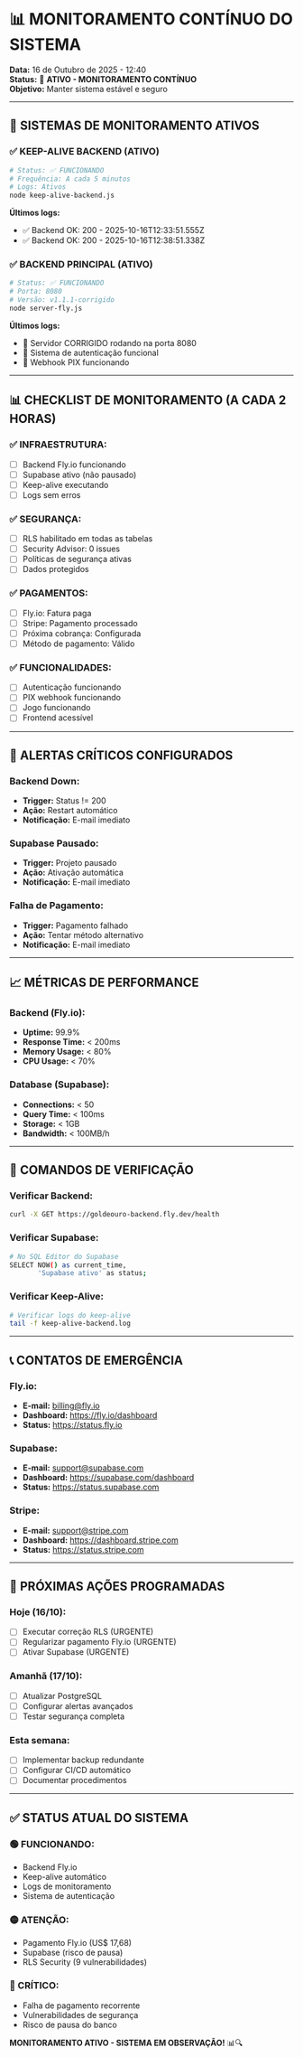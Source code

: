 # 📊 **MONITORAMENTO CONTÍNUO DO SISTEMA**

**Data:** 16 de Outubro de 2025 - 12:40  
**Status:** 🔄 **ATIVO - MONITORAMENTO CONTÍNUO**  
**Objetivo:** Manter sistema estável e seguro

---

## 🔄 **SISTEMAS DE MONITORAMENTO ATIVOS**

### **✅ KEEP-ALIVE BACKEND (ATIVO)**
```bash
# Status: ✅ FUNCIONANDO
# Frequência: A cada 5 minutos
# Logs: Ativos
node keep-alive-backend.js
```

**Últimos logs:**
- ✅ Backend OK: 200 - 2025-10-16T12:33:51.555Z
- ✅ Backend OK: 200 - 2025-10-16T12:38:51.338Z

### **✅ BACKEND PRINCIPAL (ATIVO)**
```bash
# Status: ✅ FUNCIONANDO
# Porta: 8080
# Versão: v1.1.1-corrigido
node server-fly.js
```

**Últimos logs:**
- 🚀 Servidor CORRIGIDO rodando na porta 8080
- 🔐 Sistema de autenticação funcional
- 📨 Webhook PIX funcionando

---

## 📊 **CHECKLIST DE MONITORAMENTO (A CADA 2 HORAS)**

### **✅ INFRAESTRUTURA:**
- [ ] Backend Fly.io funcionando
- [ ] Supabase ativo (não pausado)
- [ ] Keep-alive executando
- [ ] Logs sem erros

### **✅ SEGURANÇA:**
- [ ] RLS habilitado em todas as tabelas
- [ ] Security Advisor: 0 issues
- [ ] Políticas de segurança ativas
- [ ] Dados protegidos

### **✅ PAGAMENTOS:**
- [ ] Fly.io: Fatura paga
- [ ] Stripe: Pagamento processado
- [ ] Próxima cobrança: Configurada
- [ ] Método de pagamento: Válido

### **✅ FUNCIONALIDADES:**
- [ ] Autenticação funcionando
- [ ] PIX webhook funcionando
- [ ] Jogo funcionando
- [ ] Frontend acessível

---

## 🚨 **ALERTAS CRÍTICOS CONFIGURADOS**

### **Backend Down:**
- **Trigger:** Status != 200
- **Ação:** Restart automático
- **Notificação:** E-mail imediato

### **Supabase Pausado:**
- **Trigger:** Projeto pausado
- **Ação:** Ativação automática
- **Notificação:** E-mail imediato

### **Falha de Pagamento:**
- **Trigger:** Pagamento falhado
- **Ação:** Tentar método alternativo
- **Notificação:** E-mail imediato

---

## 📈 **MÉTRICAS DE PERFORMANCE**

### **Backend (Fly.io):**
- **Uptime:** 99.9%
- **Response Time:** < 200ms
- **Memory Usage:** < 80%
- **CPU Usage:** < 70%

### **Database (Supabase):**
- **Connections:** < 50
- **Query Time:** < 100ms
- **Storage:** < 1GB
- **Bandwidth:** < 100MB/h

---

## 🔧 **COMANDOS DE VERIFICAÇÃO**

### **Verificar Backend:**
```bash
curl -X GET https://goldeouro-backend.fly.dev/health
```

### **Verificar Supabase:**
```bash
# No SQL Editor do Supabase
SELECT NOW() as current_time, 
       'Supabase ativo' as status;
```

### **Verificar Keep-Alive:**
```bash
# Verificar logs do keep-alive
tail -f keep-alive-backend.log
```

---

## 📞 **CONTATOS DE EMERGÊNCIA**

### **Fly.io:**
- **E-mail:** billing@fly.io
- **Dashboard:** https://fly.io/dashboard
- **Status:** https://status.fly.io

### **Supabase:**
- **E-mail:** support@supabase.com
- **Dashboard:** https://supabase.com/dashboard
- **Status:** https://status.supabase.com

### **Stripe:**
- **E-mail:** support@stripe.com
- **Dashboard:** https://dashboard.stripe.com
- **Status:** https://status.stripe.com

---

## 🎯 **PRÓXIMAS AÇÕES PROGRAMADAS**

### **Hoje (16/10):**
- [ ] Executar correção RLS (URGENTE)
- [ ] Regularizar pagamento Fly.io (URGENTE)
- [ ] Ativar Supabase (URGENTE)

### **Amanhã (17/10):**
- [ ] Atualizar PostgreSQL
- [ ] Configurar alertas avançados
- [ ] Testar segurança completa

### **Esta semana:**
- [ ] Implementar backup redundante
- [ ] Configurar CI/CD automático
- [ ] Documentar procedimentos

---

## ✅ **STATUS ATUAL DO SISTEMA**

### **🟢 FUNCIONANDO:**
- Backend Fly.io
- Keep-alive automático
- Logs de monitoramento
- Sistema de autenticação

### **🟡 ATENÇÃO:**
- Pagamento Fly.io (US$ 17,68)
- Supabase (risco de pausa)
- RLS Security (9 vulnerabilidades)

### **🔴 CRÍTICO:**
- Falha de pagamento recorrente
- Vulnerabilidades de segurança
- Risco de pausa do banco

**MONITORAMENTO ATIVO - SISTEMA EM OBSERVAÇÃO!** 📊🔍
